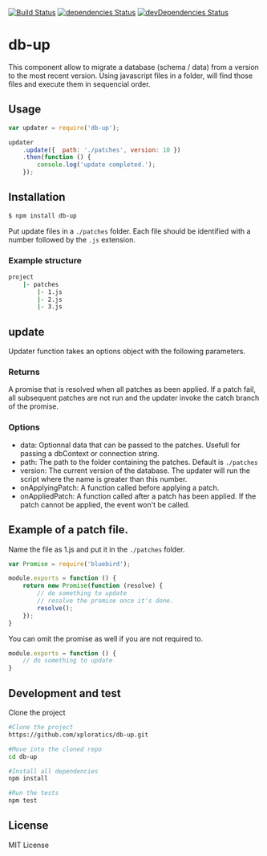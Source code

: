 [![Build Status](https://travis-ci.org/xploratics/db-up.svg)](https://travis-ci.org/xploratics/db-up)
[![dependencies Status](https://david-dm.org/xploratics/db-up/status.svg)](https://david-dm.org/xploratics/db-up)
[![devDependencies Status](https://david-dm.org/xploratics/db-up/dev-status.svg)](https://david-dm.org/xploratics/db-up?type=dev)

# db-up
This component allow to migrate a database (schema / data) from a version to the most recent version.
Using javascript files in a folder, will find those files and execute them in sequencial order. 

## Usage

```js
var updater = require('db-up');

updater
    .update({  path: './patches', version: 10 })
    .then(function () {
        console.log('update completed.');
    });
```

## Installation

```bash
$ npm install db-up
```

Put update files in a `./patches` folder.
Each file should be identified with a number followed by the `.js` extension.

### Example structure

```bash
project
    |- patches
        |- 1.js
        |- 2.js
        |- 3.js
```

## update
Updater function takes an options object with the following parameters.

### Returns
A promise that is resolved when all patches as been applied.
If a patch fail, all subsequent patches are not run and the updater invoke
the catch branch of the promise.

### Options

- data:
Optionnal data that can be passed to the patches.
Usefull for passing a dbContext or connection string.
- path:
The path to the folder containing the patches. Default is `./patches`
- version:
The current version of the database.
The updater will run the script where the name is greater than this number. 
- onApplyingPatch:
A function called before applying a patch.
- onAppliedPatch:
A function called after a patch has been applied.
If the patch cannot be applied, the event won't be called.

## Example of a patch file.

Name the file as 1.js and put it in the `./patches` folder.
```js
var Promise = require('bluebird');

module.exports = function () {
    return new Promise(function (resolve) {
        // do something to update
        // resolve the promise once it's done.
        resolve();
    });
}
```

You can omit the promise as well if you are not required to.

```js
module.exports = function () {
    // do something to update
}
```

## Development and test
Clone the project

```bash
#Clone the project
https://github.com/xploratics/db-up.git

#Move into the cloned repo
cd db-up

#Install all dependencies
npm install

#Run the tests
npm test
```

## License
MIT License
